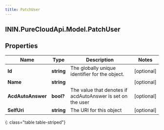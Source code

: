 ```yaml
---
title: PatchUser
---
```

## ININ.PureCloudApi.Model.PatchUser

## Properties

|Name | Type | Description | Notes|
|------------ | ------------- | ------------- | -------------|
| **Id** | **string** | The globally unique identifier for the object. | [optional] |
| **Name** | **string** |  | [optional] |
| **AcdAutoAnswer** | **bool?** | The value that denotes if acdAutoAnswer is set on the user | [optional] |
| **SelfUri** | **string** | The URI for this object | [optional] |
{: class="table table-striped"}


